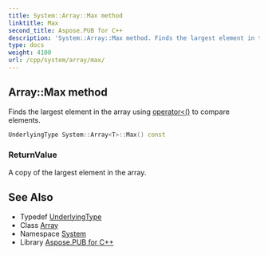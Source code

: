 ```yaml
---
title: System::Array::Max method
linktitle: Max
second_title: Aspose.PUB for C++
description: 'System::Array::Max method. Finds the largest element in the array using operator<() to compare elements in C++.'
type: docs
weight: 4100
url: /cpp/system/array/max/
---
```

## Array::Max method


Finds the largest element in the array using [operator<()](../../operator_/) to compare elements.

```cpp
UnderlyingType System::Array<T>::Max() const
```


### ReturnValue

A copy of the largest element in the array.

## See Also

* Typedef [UnderlyingType](../underlyingtype/)
* Class [Array](../)
* Namespace [System](../../)
* Library [Aspose.PUB for C++](../../../)
